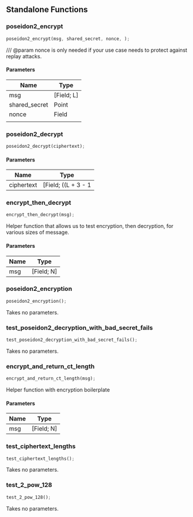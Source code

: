 ## Standalone Functions

### poseidon2_encrypt

```rust
poseidon2_encrypt(msg, shared_secret, nonce, );
```

/// @param nonce is only needed if your use case needs to protect against replay attacks.

#### Parameters
| Name | Type |
| --- | --- |
| msg | [Field; L] |
| shared_secret | Point |
| nonce | Field |
|  |  |

### poseidon2_decrypt

```rust
poseidon2_decrypt(ciphertext);
```

#### Parameters
| Name | Type |
| --- | --- |
| ciphertext | [Field; ((L + 3 - 1 |

### encrypt_then_decrypt

```rust
encrypt_then_decrypt(msg);
```

Helper function that allows us to test encryption, then decryption, for various sizes of message.

#### Parameters
| Name | Type |
| --- | --- |
| msg | [Field; N] |

### poseidon2_encryption

```rust
poseidon2_encryption();
```

Takes no parameters.

### test_poseidon2_decryption_with_bad_secret_fails

```rust
test_poseidon2_decryption_with_bad_secret_fails();
```

Takes no parameters.

### encrypt_and_return_ct_length

```rust
encrypt_and_return_ct_length(msg);
```

Helper function with encryption boilerplate

#### Parameters
| Name | Type |
| --- | --- |
| msg | [Field; N] |

### test_ciphertext_lengths

```rust
test_ciphertext_lengths();
```

Takes no parameters.

### test_2_pow_128

```rust
test_2_pow_128();
```

Takes no parameters.

